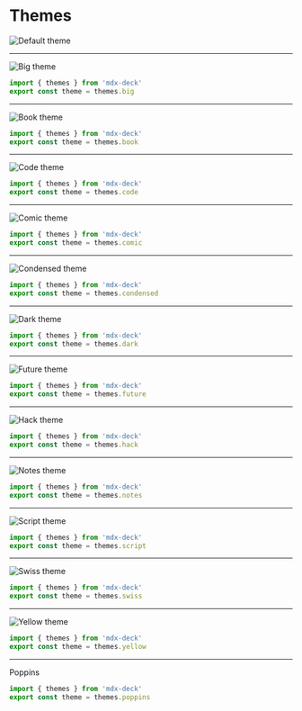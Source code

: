 # Themes

![Default theme](images/default.png)

---

![Big theme](images/big.png)

```js
import { themes } from 'mdx-deck'
export const theme = themes.big
```

---

![Book theme](images/book.png)

```js
import { themes } from 'mdx-deck'
export const theme = themes.book
```

---

![Code theme](images/code.png)

```js
import { themes } from 'mdx-deck'
export const theme = themes.code
```

---

![Comic theme](images/comic.png)

```js
import { themes } from 'mdx-deck'
export const theme = themes.comic
```

---

![Condensed theme](images/condensed.png)

```js
import { themes } from 'mdx-deck'
export const theme = themes.condensed
```

---

![Dark theme](images/dark.png)

```js
import { themes } from 'mdx-deck'
export const theme = themes.dark
```

---

![Future theme](images/future.png)

```js
import { themes } from 'mdx-deck'
export const theme = themes.future
```

---

![Hack theme](images/hack.png)

```js
import { themes } from 'mdx-deck'
export const theme = themes.hack
```

---

![Notes theme](images/notes.png)

```js
import { themes } from 'mdx-deck'
export const theme = themes.notes
```

---

![Script theme](images/script.png)

```js
import { themes } from 'mdx-deck'
export const theme = themes.script
```

---

![Swiss theme](images/swiss.png)

```js
import { themes } from 'mdx-deck'
export const theme = themes.swiss
```

---

![Yellow theme](images/yellow.png)

```js
import { themes } from 'mdx-deck'
export const theme = themes.yellow
```

---

Poppins

```js
import { themes } from 'mdx-deck'
export const theme = themes.poppins
```

